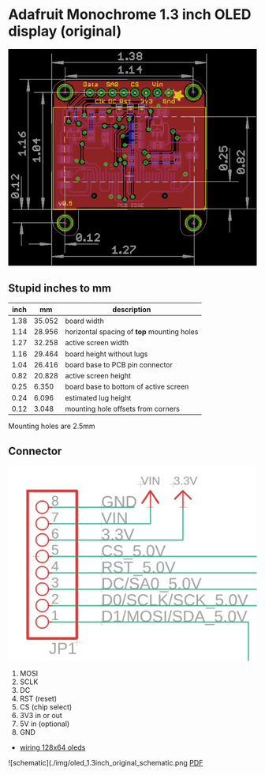 # Adafruit Monochrome 1.3 inch OLED display (original)

![](./img/adafruit-1.3-128x64-fabpring.png)


## Stupid inches to mm


|inch |mm |description |
|-----|---|------------|
| 1.38 | 35.052 | board width |
| 1.14 | 28.956 | horizontal spacing of **top** mounting holes |
| 1.27 | 32.258 | active screen width |
| 1.16 | 29.464 | board height without lugs |
| 1.04 | 26.416 | board base to PCB pin connector |
| 0.82 | 20.828 | active screen height |
| 0.25 | 6.350 | board base to bottom of active screen |
| 0.24 | 6.096 | estimated lug height |
| 0.12 | 3.048 | mounting hole offsets from corners |

Mounting holes are 2.5mm

## Connector

![pinout](./img/oled_pinout.png)

1. MOSI
2. SCLK
3. DC 
4. RST (reset)
5. CS (chip select)
6. 3V3 in or out
7. 5V in (optional)
8. GND

- [wiring 128x64 oleds](https://learn.adafruit.com/monochrome-oled-breakouts/wiring-128x64-oleds)

![schematic](./img/oled_1.3inch_original_schematic.png [PDF](./img/oled_1.3inch_original_schematic.pdf)